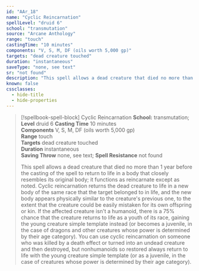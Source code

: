 ```yaml
---
id: "AAr_18"
name: "Cyclic Reincarnation"
spellLevel: "druid 6"
school: "transmutation"
source: "Arcane Anthology"
range: "touch"
castingTime: "10 minutes"
components: "V, S, M, DF (oils worth 5,000 gp)"
targets: "dead creature touched"
duration: "instantaneous"
saveType: "none, see text"
sr: "not found"
description: "This spell allows a dead creature that died no more than 1 year before the casting of the spell to return to life in a body that closely resembles its original body; it functions as reincarnate except as noted. Cyclic reincarnation returns the dead creature to life in a new body of the same race that the target belonged to in life, and the new body appears physically similar to the creature's previous one, to the extent that the creature could be easily mistaken for its own offspring or kin. If the affected creature isn't a humanoid, there is a 75% chance that the creature returns to life as a youth of its race, gaining the young creature simple template instead (or becomes a juvenile, in the case of dragons and other creatures whose power is determined by their age category).  You can use cyclic reincarnation on someone who was killed by a death effect or turned into an undead creature and then destroyed, but nonhumanoids so restored always return to life with the young creature simple template (or as a juvenile, in the case of creatures whose power is determined by their age category)."
known: false
cssclasses:
  - hide-title
  - hide-properties
---
```


> [!spellbook-spell-block] Cyclic Reincarnation
> **School:** transmutation; **Level** druid 6
> **Casting Time** 10 minutes  
> **Components** V, S, M, DF (oils worth 5,000 gp)  
> **Range** touch  
> **Targets** dead creature touched  
> **Duration** instantaneous  
> **Saving Throw** none, see text; **Spell Resistance** not found
> 
> This spell allows a dead creature that died no more than 1 year before the casting of the spell to return to life in a body that closely resembles its original body; it functions as reincarnate except as noted. Cyclic reincarnation returns the dead creature to life in a new body of the same race that the target belonged to in life, and the new body appears physically similar to the creature's previous one, to the extent that the creature could be easily mistaken for its own offspring or kin. If the affected creature isn't a humanoid, there is a 75% chance that the creature returns to life as a youth of its race, gaining the young creature simple template instead (or becomes a juvenile, in the case of dragons and other creatures whose power is determined by their age category).  You can use cyclic reincarnation on someone who was killed by a death effect or turned into an undead creature and then destroyed, but nonhumanoids so restored always return to life with the young creature simple template (or as a juvenile, in the case of creatures whose power is determined by their age category).